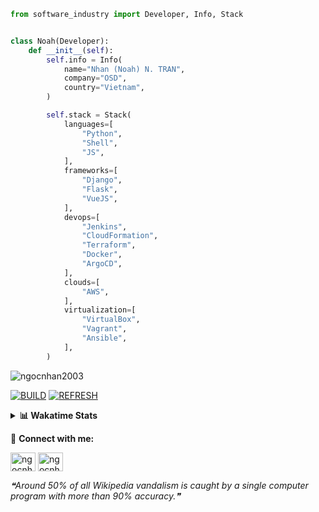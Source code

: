 ```python
from software_industry import Developer, Info, Stack


class Noah(Developer):
    def __init__(self):
        self.info = Info(
            name="Nhan (Noah) N. TRAN",
            company="OSD",
            country="Vietnam",
        )

        self.stack = Stack(
            languages=[
                "Python",
                "Shell",
                "JS",
            ],
            frameworks=[
                "Django",
                "Flask",
                "VueJS",
            ],
            devops=[
                "Jenkins",
                "CloudFormation",
                "Terraform",
                "Docker",
                "ArgoCD",
            ],
            clouds=[
                "AWS",
            ],
            virtualization=[
                "VirtualBox",
                "Vagrant",
                "Ansible",
            ],
        )
```
<img src="https://komarev.com/ghpvc/?username=ngocnhan2003&label=Profile%20views&color=0e75b6&style=flat" alt="ngocnhan2003" /> 

[![BUILD](https://github.com/ngocnhan2003/ngocnhan2003/actions/workflows/001_build.yml/badge.svg)](https://github.com/ngocnhan2003/ngocnhan2003/actions/workflows/001_build.yml)
[![REFRESH](https://github.com/ngocnhan2003/ngocnhan2003/actions/workflows/002_refresh.yml/badge.svg)](https://github.com/ngocnhan2003/ngocnhan2003/actions/workflows/002_refresh.yml)

<details> 
  <summary><b>📊 Wakatime Stats</b></summary>
  <br>
  
<!--START_SECTION:waka-->
![Code Time](http://img.shields.io/badge/Code%20Time-608%20hrs%2059%20mins-blue)

**I'm an Early 🐤** 

```text
🌞 Morning    41 commits     ████░░░░░░░░░░░░░░░░░░░░░   19.43% 
🌆 Daytime    78 commits     █████████░░░░░░░░░░░░░░░░   36.97% 
🌃 Evening    47 commits     █████░░░░░░░░░░░░░░░░░░░░   22.27% 
🌙 Night      45 commits     █████░░░░░░░░░░░░░░░░░░░░   21.33%

```
📅 **I'm Most Productive on Wednesday** 

```text
Monday       48 commits     █████░░░░░░░░░░░░░░░░░░░░   22.75% 
Tuesday      65 commits     ███████░░░░░░░░░░░░░░░░░░   30.81% 
Wednesday    66 commits     ███████░░░░░░░░░░░░░░░░░░   31.28% 
Thursday     5 commits      ░░░░░░░░░░░░░░░░░░░░░░░░░   2.37% 
Friday       4 commits      ░░░░░░░░░░░░░░░░░░░░░░░░░   1.9% 
Saturday     9 commits      █░░░░░░░░░░░░░░░░░░░░░░░░   4.27% 
Sunday       14 commits     █░░░░░░░░░░░░░░░░░░░░░░░░   6.64%

```


📊 **This Week I Spent My Time On** 

```text
⌚︎ Time Zone: Asia/Ho_Chi_Minh

💬 Programming Languages: 
Go                       8 hrs 45 mins       ████████████████░░░░░░░░░   63.5% 
SQL                      1 hr 20 mins        ██░░░░░░░░░░░░░░░░░░░░░░░   9.74% 
GraphQL                  1 hr 20 mins        ██░░░░░░░░░░░░░░░░░░░░░░░   9.71% 
JavaScript               1 hr                █░░░░░░░░░░░░░░░░░░░░░░░░   7.33% 
YAML                     34 mins             █░░░░░░░░░░░░░░░░░░░░░░░░   4.19%

🔥 Editors: 
GoLand                   12 hrs              █████████████████████░░░░   87.18% 
VS Code                  1 hr 45 mins        ███░░░░░░░░░░░░░░░░░░░░░░   12.82%

💻 Operating System: 
Linux                    13 hrs 46 mins      █████████████████████████   100.0%

```

**I Mostly Code in Python** 

```text
Python                   14 repos            ███████████░░░░░░░░░░░░░░   43.75% 
JavaScript               6 repos             ████░░░░░░░░░░░░░░░░░░░░░   18.75% 
TypeScript               2 repos             █░░░░░░░░░░░░░░░░░░░░░░░░   6.25% 
Kotlin                   2 repos             █░░░░░░░░░░░░░░░░░░░░░░░░   6.25% 
Vue                      2 repos             █░░░░░░░░░░░░░░░░░░░░░░░░   6.25%

```



 Last Updated on 26/10/2022 22:53:58 UTC+7
<!--END_SECTION:waka-->
</details>

🔗 **Connect with me:**

<a href="https://linkedin.com/in/ngocnhan2003" target="blank"><img align="center" src="https://raw.githubusercontent.com/rahuldkjain/github-profile-readme-generator/master/src/images/icons/Social/linked-in-alt.svg" alt="ngocnhan2003" height="30" width="40" /></a>
<a href="https://instagram.com/ngocnhan2003" target="blank"><img align="center" src="https://raw.githubusercontent.com/rahuldkjain/github-profile-readme-generator/master/src/images/icons/Social/instagram.svg" alt="ngocnhan2003" height="30" width="40" /></a>


<!--STARTS_HERE_QUOTE_README-->
<i>❝Around 50% of all Wikipedia vandalism is caught by a single computer program with more than 90% accuracy.❞</i>
<!--ENDS_HERE_QUOTE_README-->
